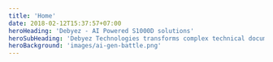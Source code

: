 ```yaml
---
title: 'Home'
date: 2018-02-12T15:37:57+07:00
heroHeading: 'Debyez - AI Powered S1000D solutions'
heroSubHeading: 'Debyez Technologies transforms complex technical documentation into intelligent,interactive experiences using AI, empowering industries with clarity, efficiency, and global standard compliance like S1000D'
heroBackground: 'images/ai-gen-battle.png'
---
```

